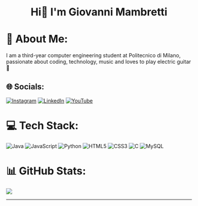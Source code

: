 <h1 align="center">Hi👋 I'm Giovanni Mambretti</h1>

# 💫 About Me:
I am a third-year computer engineering student at Politecnico di Milano, passionate about coding, technology, music and loves to play electric guitar 🎸


## 🌐 Socials:
[![Instagram](https://img.shields.io/badge/Instagram-%23E4405F.svg?logo=Instagram&logoColor=white)](https://instagram.com/gio.n.mb) [![LinkedIn](https://img.shields.io/badge/LinkedIn-%230077B5.svg?logo=linkedin&logoColor=white)](https://linkedin.com/in/giovanni-mambretti-3202a2249) [![YouTube](https://img.shields.io/badge/YouTube-%23FF0000.svg?logo=YouTube&logoColor=white)](https://youtube.com/@giovannimambretti8562) 

# 💻 Tech Stack:
![Java](https://img.shields.io/badge/java-%23ED8B00.svg?style=for-the-badge&logo=openjdk&logoColor=white) ![JavaScript](https://img.shields.io/badge/javascript-%23323330.svg?style=for-the-badge&logo=javascript&logoColor=%23F7DF1E) ![Python](https://img.shields.io/badge/python-3670A0?style=for-the-badge&logo=python&logoColor=ffdd54) ![HTML5](https://img.shields.io/badge/html5-%23E34F26.svg?style=for-the-badge&logo=html5&logoColor=white) ![CSS3](https://img.shields.io/badge/css3-%231572B6.svg?style=for-the-badge&logo=css3&logoColor=white) ![C](https://img.shields.io/badge/c-%2300599C.svg?style=for-the-badge&logo=c&logoColor=white) ![MySQL](https://img.shields.io/badge/mysql-4479A1.svg?style=for-the-badge&logo=mysql&logoColor=white)
# 📊 GitHub Stats:
![](https://github-readme-stats.vercel.app/api?username=giomambre&theme=dark&hide_border=false&include_all_commits=true&count_private=true)<br/>


---


